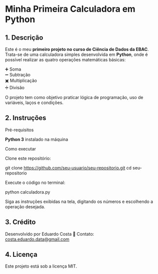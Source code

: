 # Minha Primeira Calculadora em Python

## 1. Descrição

Este é o meu **primeiro projeto no curso de Ciência de Dados da EBAC**.
Trata-se de uma calculadora simples desenvolvida em **Python**, onde é possível realizar as quatro operações matemáticas básicas:

➕ Soma  
➖ Subtração  
✖️ Multiplicação  
➗ Divisão

O projeto tem como objetivo praticar lógica de programação, uso de variáveis, laços e condições.

## 2. Instruções
Pré-requisitos

**Python 3** instalado na máquina

Como executar

Clone este repositório:

git clone https://github.com/seu-usuario/seu-repositorio.git
cd seu-repositorio

Execute o código no terminal:

python calculadora.py


Siga as instruções exibidas na tela, digitando os números e escolhendo a operação desejada.

## 3. Crédito

Desenvolvido por Eduardo Costa
📧 Contato: costa.eduardo.data@gmail.com

## 4. Licença

Este projeto está sob a licença MIT.
